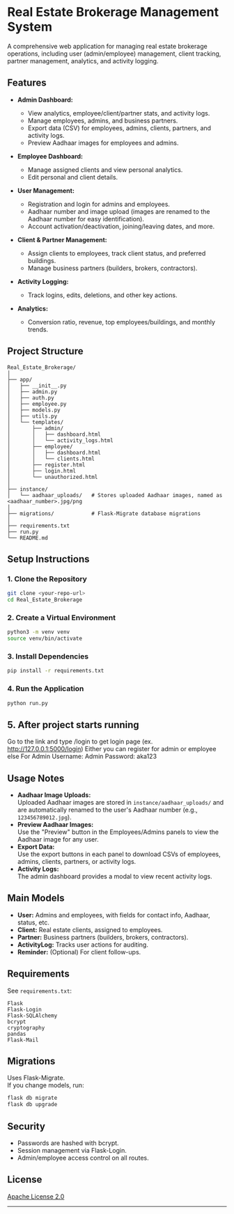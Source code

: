 # Real Estate Brokerage Management System

A comprehensive web application for managing real estate brokerage operations, including user (admin/employee) management, client tracking, partner management, analytics, and activity logging.

## Features

- **Admin Dashboard:**  
  - View analytics, employee/client/partner stats, and activity logs.
  - Manage employees, admins, and business partners.
  - Export data (CSV) for employees, admins, clients, partners, and activity logs.
  - Preview Aadhaar images for employees and admins.

- **Employee Dashboard:**  
  - Manage assigned clients and view personal analytics.
  - Edit personal and client details.

- **User Management:**  
  - Registration and login for admins and employees.
  - Aadhaar number and image upload (images are renamed to the Aadhaar number for easy identification).
  - Account activation/deactivation, joining/leaving dates, and more.

- **Client & Partner Management:**  
  - Assign clients to employees, track client status, and preferred buildings.
  - Manage business partners (builders, brokers, contractors).

- **Activity Logging:**  
  - Track logins, edits, deletions, and other key actions.

- **Analytics:**  
  - Conversion ratio, revenue, top employees/buildings, and monthly trends.

## Project Structure

```
Real_Estate_Brokerage/
│
├── app/
│   ├── __init__.py
│   ├── admin.py
│   ├── auth.py
│   ├── employee.py
│   ├── models.py
│   ├── utils.py
│   └── templates/
│       ├── admin/
│       │   ├── dashboard.html
│       │   └── activity_logs.html
│       ├── employee/
│       │   ├── dashboard.html
│       │   └── clients.html
│       ├── register.html
│       ├── login.html
│       └── unauthorized.html
│
├── instance/
│   └── aadhaar_uploads/   # Stores uploaded Aadhaar images, named as <aadhaar_number>.jpg/png
│
├── migrations/            # Flask-Migrate database migrations
│
├── requirements.txt
├── run.py
└── README.md
```

## Setup Instructions

### 1. Clone the Repository

```bash
git clone <your-repo-url>
cd Real_Estate_Brokerage
```

### 2. Create a Virtual Environment

```bash
python3 -m venv venv
source venv/bin/activate
```

### 3. Install Dependencies

```bash
pip install -r requirements.txt
```

### 4. Run the Application

```bash
python run.py
```

## 5. After project starts running

Go to the link and type /login to get login page (ex. http://127.0.0.1:5000/login)
Either you can register for admin or employee else
For Admin
Username: Admin
Password: aka123

## Usage Notes

- **Aadhaar Image Uploads:**  
  Uploaded Aadhaar images are stored in `instance/aadhaar_uploads/` and are automatically renamed to the user's Aadhaar number (e.g., `123456789012.jpg`).
- **Preview Aadhaar Images:**  
  Use the "Preview" button in the Employees/Admins panels to view the Aadhaar image for any user.
- **Export Data:**  
  Use the export buttons in each panel to download CSVs of employees, admins, clients, partners, or activity logs.
- **Activity Logs:**  
  The admin dashboard provides a modal to view recent activity logs.

## Main Models

- **User:** Admins and employees, with fields for contact info, Aadhaar, status, etc.
- **Client:** Real estate clients, assigned to employees.
- **Partner:** Business partners (builders, brokers, contractors).
- **ActivityLog:** Tracks user actions for auditing.
- **Reminder:** (Optional) For client follow-ups.

## Requirements

See `requirements.txt`:
```
Flask
Flask-Login
Flask-SQLAlchemy
bcrypt
cryptography
pandas
Flask-Mail
```

## Migrations

Uses Flask-Migrate.  
If you change models, run:
```bash
flask db migrate
flask db upgrade
```

## Security

- Passwords are hashed with bcrypt.
- Session management via Flask-Login.
- Admin/employee access control on all routes.

## License

[Apache License 2.0](https://www.apache.org/licenses/LICENSE-2.0)

---
